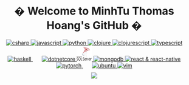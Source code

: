 <div align="center">
    <h1 align="center">� Welcome to MinhTu Thomas Hoang's GitHub �</h1>
    <div align="center" style="margin-bottom: 10px">
        <a href="https://docs.microsoft.com/en-us/dotnet/csharp/" target="_blank">
            <img src="https://cdn.jsdelivr.net/gh/devicons/devicon/icons/csharp/csharp-original.svg" width=40 height=40
                alt="csharp" />
        </a>
        <a href="https://developer.mozilla.org/en-US/docs/Web/JavaScript" target="_blank">
            <img src="https://cdn.jsdelivr.net/gh/devicons/devicon/icons/javascript/javascript-original.svg" width="40"
                height="40" alt="javascript" />
        </a>
        <a href="https://www.python.org/" target="_blank">
            <img src="https://cdn.jsdelivr.net/gh/devicons/devicon/icons/python/python-original.svg" width=40 height=40
                alt="python" />
        </a>
        <a href="https://clojure.org/" target="_blank">
            <img src="https://cdn.jsdelivr.net/gh/devicons/devicon/icons/clojure/clojure-original.svg" width=40 height=40
                 alt="clojure" />
        </a>
        <a href="https://clojurescript.org/" target="_blank">
            <img src="https://cdn.jsdelivr.net/gh/devicons/devicon/icons/clojurescript/clojurescript-original.svg" width=40
                height=40 alt="clojurescript"/>
        </a>
        <a href="https://www.typescriptlang.org/" target="_blank">
            <img src="https://cdn.jsdelivr.net/gh/devicons/devicon/icons/typescript/typescript-original.svg" width=40
                height=40 alt="typescript" />
        </a>
        <a href="https://www.haskell.org/" target="_blank">
            <img src="https://cdn.jsdelivr.net/gh/devicons/devicon/icons/haskell/haskell-original.svg" width=40 height=40
                alt="haskell"/>
        </a>
        <span style="display:inline-block; margin-right:20px"></span>
        <a href="https://dotnet.microsoft.com/apps/aspnet/web-apps" target="_blank">
            <img src="https://cdn.jsdelivr.net/gh/devicons/devicon/icons/dotnetcore/dotnetcore-original.svg" width=40
                height=40 alt="dotnetcore" />
        </a>
        <a href="https://www.microsoft.com/en-us/sql-server" target="_blank">
            <img
                src="./sqlserver-icon.png" 
                width=40
                height=40
                alt="microsoftsqlserver"/>
        </a>
        <a href="https://www.mongodb.com/" target="_blank">
            <img src="https://cdn.jsdelivr.net/gh/devicons/devicon/icons/mongodb/mongodb-original.svg" width=40 height=40
                alt="mongodb"/>
        </a>
        <a href="https://reactjs.org/" target="_blank">
            <img src="https://cdn.jsdelivr.net/gh/devicons/devicon/icons/react/react-original-wordmark.svg" width=40 height=40
                alt="react & react-native"/>
        </a>
        <a href="https://pytorch.org/" target="_blank">
            <img src="https://www.vectorlogo.zone/logos/pytorch/pytorch-icon.svg" alt="pytorch" width="40"
                height="40" />
        </a>
        <span style="display:inline-block; margin-right:20px"></span>
        <a href="https://ubuntu.com/" target="_blank">
            <img src="https://cdn.jsdelivr.net/gh/devicons/devicon/icons/ubuntu/ubuntu-plain.svg" width=40 height=40
                alt="ubuntu"/>
        </a>
        <a href="https://github.com/vim/vim" target="_blank">
            <img src="https://cdn.jsdelivr.net/gh/devicons/devicon/icons/vim/vim-original.svg" alt="vim" width="40" height="40" />
        </a>
    </div>
    <div align="center"> <img src="https://visitor-badge.glitch.me/badge?page_id=m1nhtu99-hoang9" /></div>
</div>